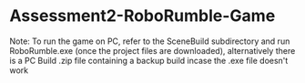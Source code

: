 # Assessment2-RoboRumble-Game

Note: To run the game on PC, refer to the SceneBuild subdirectory and run RoboRumble.exe (once the project files are downloaded), 
alternatively there is a PC Build .zip file containing a backup build incase the .exe file doesn't work
